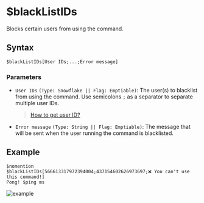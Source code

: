 # $blackListIDs
Blocks certain users from using the command.

## Syntax
```
$blackListIDs[User IDs;...;Error message]
```

### Parameters
- `User IDs` `(Type: Snowflake || Flag: Emptiable)`: The user(s) to blacklist from using the command. Use semicolons `;` as a separator to separate multiple user IDs.
  > [How to get user ID?](https://support.discord.com/hc/en-us/articles/206346498-Where-can-I-find-my-User-Server-Message-ID-)
- `Error message` `(Type: String || Flag: Emptiable)`: The message that will be sent when the user running the command is blacklisted.

## Example
```
$nomention
$blackListIDs[566613317972394004;437154602626973697;❌ You can't use this command!]
Pong! $ping ms
```
![example](https://user-images.githubusercontent.com/113303649/210045834-d83964d7-6d5f-4cba-b549-2373c1336e49.png)
